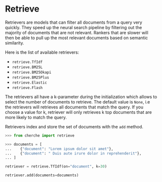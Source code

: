 # Retrieve

Retrievers are models that can filter all documents from a query very quickly. They speed up the neural search pipeline by filtering out the majority of documents that are not relevant. Rankers that are slower will then be able to pull up the most relevant documents based on semantic similarity.

Here is the list of available retrievers:

- `retrieve.TfIdf`
- `retrieve.BM25L`
- `retrieve.BM25Okapi`
- `retrieve.BM25Plus`
- `retrieve.Elastic`
- `retrieve.Flash`

The retrievers all have a k-parameter during the initialization which allows to select the number of documents to retrieve. The default value is `None`, i.e the retrievers will retrieves all documents that match the query. If you choose a value for k, retriever will only retrieves k top documents that are more likely to match the query.

Retrievers index and store the set of documents with the `add` method.

```python
>>> from cherche import retrieve

>>> documents = [
...    {"document": "Lorem ipsum dolor sit amet"},
...    {"document": " Duis aute irure dolor in reprehenderit"},
... ]

retriever = retrieve.TfIdf(on="document", k=30)

retriever.add(documents=documents)
```
